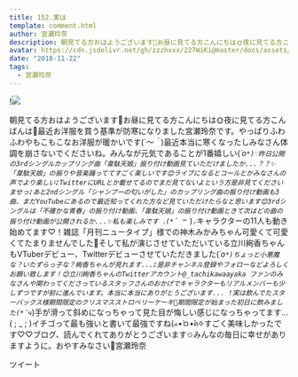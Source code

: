 ```yaml
---
title: 152.実は
template: comment.html
author: 宮瀬玲奈
description: 朝見てる方おはようございます🐓お昼に見てる方こんにちは🌞夜に見てる方こんばんは🌙最近お洋服を買う基準が防寒になりました宮瀬玲奈です。やっぱりふわふわやもこもこなお洋服が暖かいです(*´～｀*)最近本当に寒...
avatar: https://cdn.jsdelivr.net/gh/zzzhxxx/227WiKi@master/docs/assets/photo/avatar/reina.jpg
date: "2018-11-22"
tags:
  - 宮瀬玲奈
---
```


!![](https://cdn.jsdelivr.net/gh/227WiKi/227WiKi-image@master/blog-image/reina-2018-11-22_1.jpg)


朝見てる方おはようございます🐓お昼に見てる方こんにちは🌞夜に見てる方こんばんは🌙最近お洋服を買う基準が防寒になりました宮瀬玲奈です。やっぱりふわふわやもこもこなお洋服が暖かいです(*´～｀*)最近本当に寒くなったしみなさん体調を崩さないでくださいね。みんなが元気であることが1番嬉しい(*´ο`*)♡昨日公開の3rdシングルカップリング曲「韋駄天娘」振り付け動画見ていただけましたか...？？✨「韋駄天娘」の振りや音楽踊っててすごく楽しいです😊ライブになるとコールとかみなさんの声でより楽しい♪TwitterにURLとか載せてるのでまだ見てないよという方是非見てくださいませっ♪あと2ndシングル「シャンプーの匂いがした」のカップリング曲の振り付け動画も3曲、まだYouTubeにあるので最近知ってくれた方など見ていただけたらなと思います😊3rdシングルは「不確かな青春」の振り付け動画、「韋駄天娘」の振り付け動画ときて次はどの曲の振り付け動画が公開されるか...✨私も楽しみです ⸜(*´ ꒳ `*)⸝キャラクターの11人も動き始めてます♡！雑誌「月刊ニュータイプ」様での神木みかみちゃん可愛くて可愛くてたまりませんでした💓そして私が演じさせていただいている立川絢香ちゃんもVTuberデビュー、Twitterデビューさせていただきました(*´ο`*)ちょっと小悪魔な？いたずらっ子な？絢香ちゃんが見れます...♪是非チャンネル登録やフォローなどよろしくお願い致します！😊立川絢香ちゃんのTwitterアカウント@_tachikawaayaka ファンのみなさんや関わってくださっているスタッフさんのおかげでキャラクターもリアルメンバーも少しずつですが前に進んでいます。本当に本当にありがとうございます... !実は飲んでたスターバックス様期間限定のクリスマスストロベリーケーキ🍓期間限定が始まった初日に飲みました(*´ч`*)手が滑って斜めになっちゃって見た目が悔しい感じになっちゃってます...( ; _ ; )イチゴって最も強いと書いて最強ですね(๑•̀ㅁ•́ฅ✧すごく美味しかったです♡♡ブログ、読んでくれてありがとうございます✩みんなの毎日に幸せがありますように。おやすみなさい🌃宮瀬玲奈


ツイート



